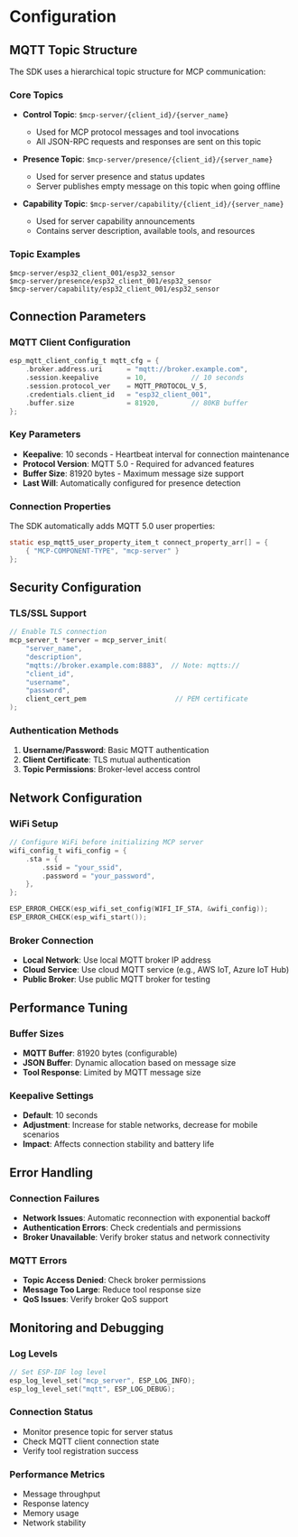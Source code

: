 # Configuration

## MQTT Topic Structure

The SDK uses a hierarchical topic structure for MCP communication:

### Core Topics
- **Control Topic**: `$mcp-server/{client_id}/{server_name}`
  - Used for MCP protocol messages and tool invocations
  - All JSON-RPC requests and responses are sent on this topic
  
- **Presence Topic**: `$mcp-server/presence/{client_id}/{server_name}`
  - Used for server presence and status updates
  - Server publishes empty message on this topic when going offline
  
- **Capability Topic**: `$mcp-server/capability/{client_id}/{server_name}`
  - Used for server capability announcements
  - Contains server description, available tools, and resources

### Topic Examples
```
$mcp-server/esp32_client_001/esp32_sensor
$mcp-server/presence/esp32_client_001/esp32_sensor
$mcp-server/capability/esp32_client_001/esp32_sensor
```

## Connection Parameters

### MQTT Client Configuration
```c
esp_mqtt_client_config_t mqtt_cfg = {
    .broker.address.uri      = "mqtt://broker.example.com",
    .session.keepalive       = 10,           // 10 seconds
    .session.protocol_ver    = MQTT_PROTOCOL_V_5,
    .credentials.client_id   = "esp32_client_001",
    .buffer.size             = 81920,        // 80KB buffer
};
```

### Key Parameters
- **Keepalive**: 10 seconds - Heartbeat interval for connection maintenance
- **Protocol Version**: MQTT 5.0 - Required for advanced features
- **Buffer Size**: 81920 bytes - Maximum message size support
- **Last Will**: Automatically configured for presence detection

### Connection Properties
The SDK automatically adds MQTT 5.0 user properties:
```c
static esp_mqtt5_user_property_item_t connect_property_arr[] = {
    { "MCP-COMPONENT-TYPE", "mcp-server" }
};
```

## Security Configuration

### TLS/SSL Support
```c
// Enable TLS connection
mcp_server_t *server = mcp_server_init(
    "server_name",
    "description",
    "mqtts://broker.example.com:8883",  // Note: mqtts://
    "client_id",
    "username",
    "password",
    client_cert_pem                      // PEM certificate
);
```

### Authentication Methods
1. **Username/Password**: Basic MQTT authentication
2. **Client Certificate**: TLS mutual authentication
3. **Topic Permissions**: Broker-level access control

## Network Configuration

### WiFi Setup
```c
// Configure WiFi before initializing MCP server
wifi_config_t wifi_config = {
    .sta = {
        .ssid = "your_ssid",
        .password = "your_password",
    },
};

ESP_ERROR_CHECK(esp_wifi_set_config(WIFI_IF_STA, &wifi_config));
ESP_ERROR_CHECK(esp_wifi_start());
```

### Broker Connection
- **Local Network**: Use local MQTT broker IP address
- **Cloud Service**: Use cloud MQTT service (e.g., AWS IoT, Azure IoT Hub)
- **Public Broker**: Use public MQTT broker for testing

## Performance Tuning

### Buffer Sizes
- **MQTT Buffer**: 81920 bytes (configurable)
- **JSON Buffer**: Dynamic allocation based on message size
- **Tool Response**: Limited by MQTT message size

### Keepalive Settings
- **Default**: 10 seconds
- **Adjustment**: Increase for stable networks, decrease for mobile scenarios
- **Impact**: Affects connection stability and battery life

## Error Handling

### Connection Failures
- **Network Issues**: Automatic reconnection with exponential backoff
- **Authentication Errors**: Check credentials and permissions
- **Broker Unavailable**: Verify broker status and network connectivity

### MQTT Errors
- **Topic Access Denied**: Check broker permissions
- **Message Too Large**: Reduce tool response size
- **QoS Issues**: Verify broker QoS support

## Monitoring and Debugging

### Log Levels
```c
// Set ESP-IDF log level
esp_log_level_set("mcp_server", ESP_LOG_INFO);
esp_log_level_set("mqtt", ESP_LOG_DEBUG);
```

### Connection Status
- Monitor presence topic for server status
- Check MQTT client connection state
- Verify tool registration success

### Performance Metrics
- Message throughput
- Response latency
- Memory usage
- Network stability 